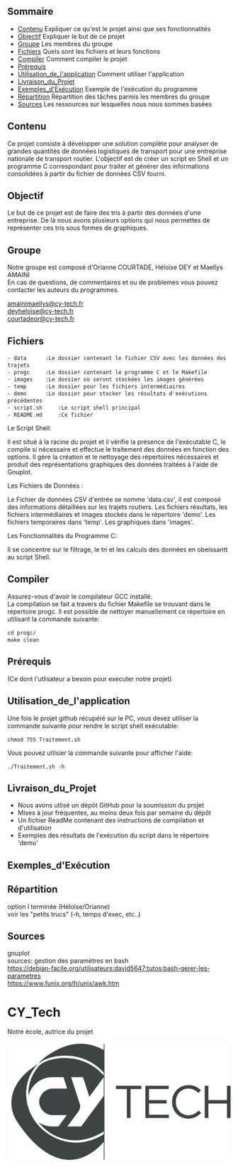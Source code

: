 ## Sommaire
- [Contenu](#contenu) Expliquer ce qu'est le projet ainsi que ses fonctionnalités
- [Objectif](#objectif) Expliquer le but de ce projet
- [Groupe](#groupe) Les membres du groupe 
- [Fichiers](#fichiers) Quels sont les fichiers et leurs fonctions
- [Compiler](#compiler) Comment compiler le projet
- [Prérequis](#prérequis) 
- [Utilisation_de_l'application](#utilisation_de_l'application) Comment utiliser l'application
- [Livraison_du_Projet](#livraison_du_Projet) 
- [Exemples_d'Exécution](#exemples_d'Exécution ) Exemple de l'exécution du programme
- [Répartition](#répartition) Répartition des tâches parmis les membres du groupe
- [Sources](#sources) Les ressources sur lesquelles nous nous sommes basées



## Contenu

Ce projet consiste à développer une solution complète pour analyser de grandes quantités de données logistiques de transport pour une entreprise nationale de transport routier. L'objectif est de créer un script en Shell et un programme C correspondant pour traiter et générer des informations consolidées à partir du fichier de données CSV fourni.
  

## Objectif 

Le but de ce projet est de faire des tris à partir des données d'une entreprise. De là nous avons plusieurs options qui nous permettes de représenter ces tris sous formes de graphiques.

## Groupe 

Notre groupe est composé d'Orianne COURTADE, Héloïse DEY et Maellys AMAINI  
En cas de questions, de commentaires et ou de problemes vous pouvez contacter les auteurs du programmes.  
  
amainimaellys@cy-tech.fr  
deyheloise@cy-tech.fr  
courtadeor@cy-tech.fr  

## Fichiers

	- data 		:Le dossier contenant le fichier CSV avec les données des trajets
	- progc 	:Le dossier contenant le programme C et le Makefile
	- images	:Le dossier où seront stockées les images générées
	- temp 		:Le dossier pour les fichiers intermédiaires
	- demo 		:Le dossier pour stocker les résultats d'exécutions précédentes
	- script.sh 	:Le script shell principal
	- README.md 	:Ce fichier
  
Le Script Shell:

Il est situé à la racine du projet et il vérifie la présence de l'exécutable C, le compile si nécessaire et effectue le traitement des données en fonction des options. Il gère la création et le nettoyage des répertoires nécessaires et produit des représentations graphiques des données traitées à l'aide de Gnuplot.  
  
Les Fichiers de Données :  
  
Le Fichier de données CSV d'entrée se nomme 'data.csv', il est composé des informations détaillées sur les trajets routiers. Les fichiers résultats, les fichiers intermédiaires et images stockés dans le répertoire 'demo'. Les fichiers temporaires dans 'temp'. Les graphiques dans 'images'.  
  
Les Fonctionnalités du Programme C:  
  
Il se concentre sur le filtrage, le tri et les calculs des données en obeissantt au script Shell. 

## Compiler 

Assurez-vous d'avoir le compilateur GCC installé.  
La compilation se fait a travers du fichier Makefile se trouvant dans le répertoire progc.
Il est possible de nettoyer manuellement ce répertoire en utilisant la commande suivante:
```
cd progc/
make clean
```

## Prérequis

(Ce dont l'utlisateur a besoin pour executer notre projet)   

## Utilisation_de_l'application

Une fois le projet github récupéré sur le PC, vous devez utiliser la commande suivante pour rendre le script shell exécutable:
```
chmod 755 Traitement.sh
```

Vous pouvez utilsier la commande suivante pour afficher l'aide:
```
./Traitement.sh -h
``` 

## Livraison_du_Projet

- Nous avons utlisé un dépôt GitHub pour la soumission du projet 
- Mises à jour fréquentes, au moins deux fois par semaine du dépôt 
- Un fichier ReadMe contenant des instructions de compilation et d'utilisation  
- Exemples des résultats de l'exécution du script dans le répertoire 'demo' 

## Exemples_d'Exécution 


## Répartition 

option l terminée (Héloïse/Orianne)  
voir les "petits trucs" (-h, temps d'exec, etc..)

## Sources 

gnuplot   
sources: gestion des paramètres en bash  
https://debian-facile.org/utilisateurs:david5647:tutos:bash-gerer-les-parametres  
https://www.funix.org/fr/unix/awk.htm  

# CY_Tech

Notre école, autrice du projet

![CYTECH](https://github.com/Sikaaaa/CY_Truck/blob/main/CY_Tech_logo.jpg)

